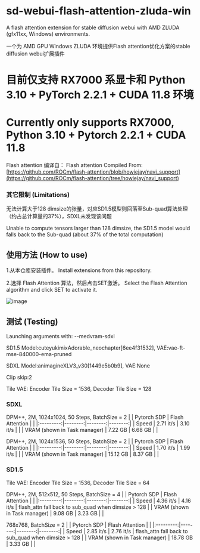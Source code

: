 # sd-webui-flash-attention-zluda-win
A flash attention extension for stable diffusion webui with AMD ZLUDA (gfx11xx, Windows) environments.

一个为 AMD GPU Windows ZLUDA 环境提供Flash attention优化方案的stable diffusion webui扩展插件


# 目前仅支持 RX7000 系显卡和 Python 3.10 + PyTorch 2.2.1 + CUDA 11.8 环境
# Currently only supports RX7000, Python 3.10 + Pytorch 2.2.1 + CUDA 11.8

Flash attention 编译自： Flash attention Compiled From:
[https://github.com/ROCm/flash-attention/blob/howiejay/navi_support](https://github.com/ROCm/flash-attention/tree/howiejay/navi_support)

### 其它限制 (Limitations)
无法计算大于128 dimsize的张量，对应SD1.5模型则回落至Sub-quad算法处理（约占总计算量的37%），SDXL未发现该问题

Unable to compute tensors larger than 128 dimsize, the SD1.5 model would falls back to the Sub-quad (about 37% of the total computation)

## 使用方法 (How to use)

1.从本仓库安装插件。 Install extensions from this repository.

2.选择 Flash Attention 算法，然后点击SET激活。 Select the Flash Attention algorithm and click SET to activate it.

![image](https://github.com/Repeerc/sd-webui-flash-attention-zluda-win/assets/7540581/4bcdbfb4-be61-45c8-96ba-764d5dcc7fbc)

## 测试 (Testing)

Launching arguments with: --medvram-sdxl 

SD1.5 Model:cuteyukimixAdorable_neochapter[6ee4f31532], VAE:vae-ft-mse-840000-ema-pruned

SDXL Model:animagineXLV3_v30[1449e5b0b9], VAE:None

Clip skip:2

Tile VAE: Encoder Tile Size = 1536, Decoder Tile Size = 128

### SDXL
DPM++, 2M, 1024x1024, 50 Steps, BatchSize = 2
|   | Pytorch SDP  | Flash Attention |       |
|:---------:|--------:|--------:|--------:|
| Speed | 2.71 it/s  |  3.10 it/s |  |
| VRAM (shown in Task manager)  |  7.22 GB  | 6.68 GB |  |


DPM++, 2M, 1024x1536, 50 Steps, BatchSize = 2
|   | Pytorch SDP  | Flash Attention |       |
|:---------:|--------:|--------:|--------:|
| Speed | 1.70 it/s  |  1.99 it/s |  |
| VRAM (shown in Task manager) |  15.12 GB  | 8.37 GB |  |

### SD1.5

Tile VAE: Encoder Tile Size = 1536, Decoder Tile Size = 64

DPM++, 2M, 512x512, 50 Steps, BatchSize = 4
|   | Pytorch SDP  | Flash Attention |       |
|:---------:|--------:|--------:|--------:|
| Speed | 4.36 it/s  |  4.16 it/s | flash_attn fall back to sub_quad when dimsize > 128 |
| VRAM (shown in Task manager) |  9.08 GB  | 3.23 GB |  |


768x768, BatchSize = 2
|   | Pytorch SDP  | Flash Attention |       |
|:---------:|--------:|--------:|--------:|
| Speed | 2.85 it/s  |  2.76 it/s | flash_attn fall back to sub_quad when dimsize > 128 |
| VRAM (shown in Task manager) |  18.78 GB  | 3.33 GB |  |






